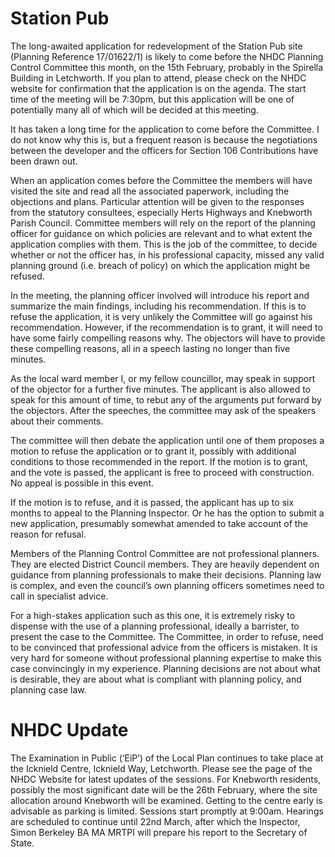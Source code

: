 # Station Pub

The long-awaited application for redevelopment of the Station Pub site
(Planning Reference 17/01622/1) is likely to come before the NHDC
Planning Control Committee this month, on the 15th February, probably in
the Spirella Building in Letchworth. If you plan to attend, please check
on the NHDC website for confirmation that the application is on the
agenda. The start time of the meeting will be 7:30pm, but this
application will be one of potentially many all of which will be decided
at this meeting.

It has taken a long time for the application to come before the
Committee. I do not know why this is, but a frequent reason is because
the negotiations between the developer and the officers for Section 106
Contributions have been drawn out.

When an application comes before the Committee the members will have
visited the site and read all the associated paperwork, including the
objections and plans. Particular attention will be given to the
responses from the statutory consultees, especially Herts Highways and
Knebworth Parish Council. Committee members will rely on the report of
the planning officer for guidance on which policies are relevant and to
what extent the application complies with them. This is the job of the
committee, to decide whether or not the officer has, in his professional
capacity, missed any valid planning ground (i.e. breach of policy) on
which the application might be refused.

In the meeting, the planning officer involved will introduce his report
and summarize the main findings, including his recommendation. If this
is to refuse the application, it is very unlikely the Committee will go
against his recommendation. However, if the recommendation is to grant,
it will need to have some fairly compelling reasons why. The objectors
will have to provide these compelling reasons, all in a speech lasting
no longer than five minutes.

As the local ward member I, or my fellow councillor, may speak in
support of the objector for a further five minutes. The applicant is
also allowed to speak for this amount of time, to rebut any of the
arguments put forward by the objectors. After the speeches, the
committee may ask of the speakers about their comments.

The committee will then debate the application until one of them
proposes a motion to refuse the application or to grant it, possibly
with additional conditions to those recommended in the report. If the
motion is to grant, and the vote is passed, the applicant is free to
proceed with construction. No appeal is possible in this event.

If the motion is to refuse, and it is passed, the applicant has up to
six months to appeal to the Planning Inspector. Or he has the option to
submit a new application, presumably somewhat amended to take account of
the reason for refusal.

Members of the Planning Control Committee are not professional planners.
They are elected District Council members. They are heavily dependent on
guidance from planning professionals to make their decisions. Planning
law is complex, and even the council’s own planning officers sometimes
need to call in specialist advice.

For a high-stakes application such as this one, it is extremely risky to
dispense with the use of a planning professional, ideally a barrister,
to present the case to the Committee. The Committee, in order to refuse,
need to be convinced that professional advice from the officers is
mistaken. It is very hard for someone without professional planning
expertise to make this case convincingly in my experience. Planning
decisions are not about what is desirable, they are about what is
compliant with planning policy, and planning case law.

# NHDC Update

The Examination in Public (‘EiP’) of the Local Plan continues to take
place at the Icknield Centre, Icknield Way, Letchworth. Please see the
page of the NHDC Website for latest updates of the sessions. For
Knebworth residents, possibly the most significant date will be the 26th
February, where the site allocation around Knebworth will be examined.
Getting to the centre early is advisable as parking is limited. Sessions
start promptly at 9:00am. Hearings are scheduled to continue until 22nd
March, after which the Inspector, Simon Berkeley BA MA MRTPI will
prepare his report to the Secretary of State.

